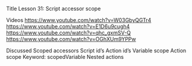 Title
Lesson 31: Script accessor scope

Videos
https://www.youtube.com/watch?v=W03GbyQGTr4
https://www.youtube.com/watch?v=E1D6u9cugh4
https://www.youtube.com/watch?v=qhc_gxmSV-Q
https://www.youtube.com/watch?v=OGhXUm9YPPw

Discussed
	Scoped accessors
	Script id’s
	Action id’s
	Variable scope
	Action scope
	Keyword: scopedVariable
	Nested actions